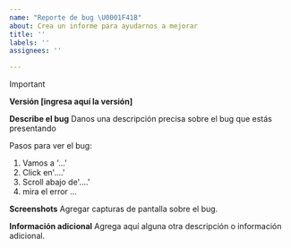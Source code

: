 ```yaml
---
name: "Reporte de bug \U0001F41B"
about: Crea un informe para ayudarnos a mejorar
title: ''
labels: ''
assignees: ''

---
```


>[!IMPORTANT]
> **Versión [ingresa aquí la versión]**


**Describe el bug**
Danos una descripción precisa sobre el bug que estás presentando

Pasos para ver el bug:
1. Vamos a '...'
2. Click en'....'
3. Scroll abajo de'....'
4. mira el error ...

**Screenshots**
Agregar capturas de pantalla sobre el bug.


**Información adicional**
Agrega aquí alguna otra descripción o información adicional.
